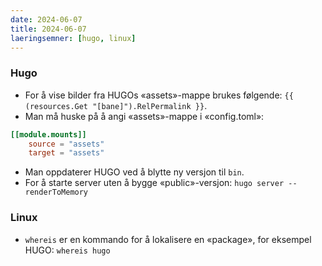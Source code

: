 ```yaml
---
date: 2024-06-07
title: 2024-06-07
laeringsemner: [hugo, linux]
---
```


### Hugo
* For å vise bilder fra HUGOs «assets»-mappe brukes følgende: `{{ (resources.Get "[bane]").RelPermalink }}`.
* Man må huske på å angi «assets»-mappe i «config.toml»:
```toml
[[module.mounts]]
    source = "assets"
    target = "assets"
```
* Man oppdaterer HUGO ved å blytte ny versjon til `bin`.
* For å starte server uten å bygge «public»-versjon: `hugo server --renderToMemory`
### Linux
* `whereis` er en kommando for å lokalisere en «package», for eksempel HUGO: `whereis hugo`

